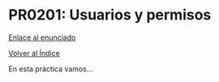 # PR0201: Usuarios y permisos

[Enlace al enunciado](https://github.com/vgonzalez165/apuntes_aso/blob/main/ut02/practicas/pr0201_usuarios_permisos.md)

[Volver al Índice](../../index.md)

En esta práctica vamos...